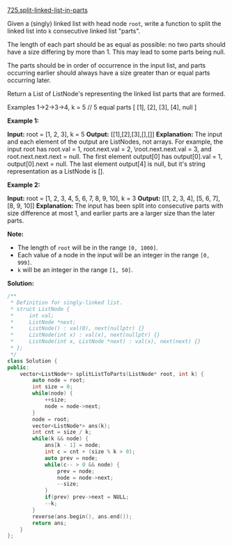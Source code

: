 [725.split-linked-list-in-parts](https://leetcode.com/problems/split-linked-list-in-parts/)  

Given a (singly) linked list with head node `root`, write a function to split the linked list into `k` consecutive linked list "parts".

The length of each part should be as equal as possible: no two parts should have a size differing by more than 1. This may lead to some parts being null.

The parts should be in order of occurrence in the input list, and parts occurring earlier should always have a size greater than or equal parts occurring later.

Return a List of ListNode's representing the linked list parts that are formed.

Examples 1->2->3->4, k = 5 // 5 equal parts \[ \[1\], \[2\], \[3\], \[4\], null \]

**Example 1:**  

**Input:** 
root = \[1, 2, 3\], k = 5
**Output:** \[\[1\],\[2\],\[3\],\[\],\[\]\]
**Explanation:**
The input and each element of the output are ListNodes, not arrays.
For example, the input root has root.val = 1, root.next.val = 2, \\root.next.next.val = 3, and root.next.next.next = null.
The first element output\[0\] has output\[0\].val = 1, output\[0\].next = null.
The last element output\[4\] is null, but it's string representation as a ListNode is \[\].

**Example 2:**  

**Input:** 
root = \[1, 2, 3, 4, 5, 6, 7, 8, 9, 10\], k = 3
**Output:** \[\[1, 2, 3, 4\], \[5, 6, 7\], \[8, 9, 10\]\]
**Explanation:**
The input has been split into consecutive parts with size difference at most 1, and earlier parts are a larger size than the later parts.

**Note:**

*   The length of `root` will be in the range `[0, 1000]`.
*   Each value of a node in the input will be an integer in the range `[0, 999]`.
*   `k` will be an integer in the range `[1, 50]`.  



**Solution:**  

```cpp
/**
 * Definition for singly-linked list.
 * struct ListNode {
 *     int val;
 *     ListNode *next;
 *     ListNode() : val(0), next(nullptr) {}
 *     ListNode(int x) : val(x), next(nullptr) {}
 *     ListNode(int x, ListNode *next) : val(x), next(next) {}
 * };
 */
class Solution {
public:
    vector<ListNode*> splitListToParts(ListNode* root, int k) {
        auto node = root;
        int size = 0;
        while(node) {
            ++size;
            node = node->next;
        }
        node = root;
        vector<ListNode*> ans(k);
        int cnt = size / k;
        while(k && node) {
            ans[k - 1] = node;
            int c = cnt + (size % k > 0);
            auto prev = node;
            while(c-- > 0 && node) {
                prev = node;
                node = node->next;
                --size;
            }
            if(prev) prev->next = NULL;
            --k;
        }
        reverse(ans.begin(), ans.end());
        return ans;
    }
};
```
      